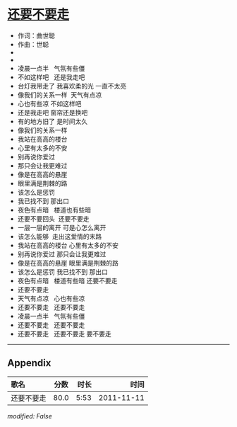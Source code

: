 # [还要不要走](https://music.163.com/song?id=64131)

* 作词：曲世聪
* 作曲：世聪
*
*
* 凌晨一点半   气氛有些僵
* 不如这样吧   还是我走吧
* 台灯我带走了 我喜欢柔的光 一直不太亮
* 像我们的关系一样  天气有点凉
* 心也有些凉 不如这样吧
* 还是我走吧 窗帘还是换吧
* 有的地方旧了 是时间太久
* 像我们的关系一样
* 我站在高高的楼台
* 心里有太多的不安
* 别再说你爱过
* 那只会让我更难过
* 像是在高高的悬崖
* 眼里满是荆棘的路
* 该怎么是惩罚
* 我已找不到 那出口
* 夜色有点暗   楼道也有些暗
* 还要不要回头  还要不要走
* 一层一层的离开 可是心怎么离开
* 该怎么能够  走出这爱情的末路
* 我站在高高的楼台 心里有太多的不安
* 别再说你爱过 那只会让我更难过
* 像是在高高的悬崖 眼里满是荆棘的路
* 该怎么是惩罚 我已找不到 那出口
* 夜色有点暗   楼道有些暗 还要不要走
* 还要不要走
* 天气有点凉   心也有些凉
* 还要不要走   还要不要走
* 凌晨一点半   气氛有些僵
* 还要不要走   还要不要走
* 还要不要走   还要不要走 要不要走


---

## Appendix

|歌名|分数|时长|时间|
|:---|:---:|---:|---:|
|还要不要走|80.0|5:53|2011-11-11

*modified: False*